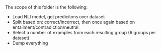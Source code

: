 The scope of this folder is the following:
- Load NLI model, get predicitons over dataset
- Split based on: correct/incorrect, then once again based on entailment/contradiction/neutral
- Select a number of examples from each resulting group (6 groups per dataset)
- Dump everything